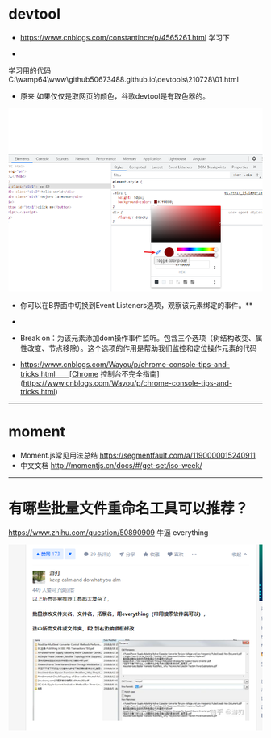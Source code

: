 # devtool

* https://www.cnblogs.com/constantince/p/4565261.html 学习下

* 

  学习用的代码 C:\wamp64\www\github50673488.github.io\devtools\210728\01.html

* 原来 如果仅仅是取网页的颜色，谷歌devtool是有取色器的。

![image-20210728063207292](https://raw.githubusercontent.com/github50673488/Figurebed/main/img/image-20210728063207292.png)





* 你可以在B界面中切换到Event Listeners选项，观察该元素绑定的事件。**
* 

* Break on：为该元素添加dom操作事件监听。包含三个选项（树结构改变、属性改变、节点移除）。这个选项的作用是帮助我们监控和定位操作元素的代码
* https://www.cnblogs.com/Wayou/p/chrome-console-tips-and-tricks.html　　[Chrome 控制台不完全指南](https://www.cnblogs.com/Wayou/p/chrome-console-tips-and-tricks.html)





---

# moment

* Moment.js常见用法总结  https://segmentfault.com/a/1190000015240911
*  中文文档 http://momentjs.cn/docs/#/get-set/iso-week/

---



# 有哪些批量文件重命名工具可以推荐？

https://www.zhihu.com/question/50890909  牛逼 everything

![image-20210728212756350](https://raw.githubusercontent.com/github50673488/Figurebed/main/img/image-20210728212756350.png)







